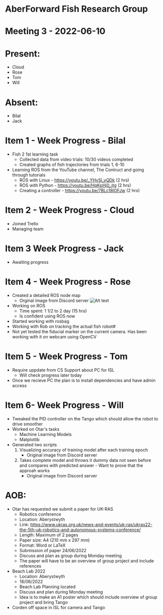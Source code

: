 # AberForward Fish Research Group 

# Meeting 3 - 2022-06-10

# Present:
* Cloud
* Rose
* Tom
* Will

# Absent:
* Bilal
* Jack

# Item 1 - Week Progress - Bilal
* Fish 2 1st learning task 
    * Collected data from video trials: 10/30 videos completed
    * Created graphs of fish trajectories from trials 1, 6-10
* Learning ROS from the YouTube channel, The Contruct and going through tutorials
    * ROS with Linux - https://youtu.be/_YHvSl_yQDk (2 hrs)
    * ROS with Python - https://youtu.be/HqKpHj0_jtg (2 hrs)
    * Creating a controller - https://youtu.be/7BLc18lOFJw (2 hrs)

# Item 2 - Week Progress - Cloud
* Joined Trello
* Managing team

# Item 3  Week Progress - Jack
* Awaiting progress

# Item 4 - Week Progress - Rose
* Created a detailed ROS node map
    * Orginal image from Discord server <img src="https://media.discordapp.net/attachments/978327984173891697/983713248803188756/ROS_node_map1.jpg?width=728&height=458" alt="Alt text" title="Detailed ROS Node Map">
* Working on ROS
    * Time spent: 1 1/2 to 2 day (15 hrs)  
    * Is confident using ROS now
* Started working with rosbag
* Working with Rob on tracking the actual fish robot#
* Not yet tested the fiducial marker on the current camera. Has been working with it on webcam using OpenCV 

# Item 5 - Week Progress - Tom
* Require uppdate from CS Support about PC for ISL
    * Will check progress later today
* Once we recieve PC the plan is to install dependencies and have admin access  

# Item 6- Week Progress - Will
* Tweaked the PID controller on the Tango which should allow the robot to drive smoother
* Worked on Otar's tasks
    * Machine Learning Models 
    * Matplotlib
* Generated two scripts
    1) Visualizing accuracy of training model after each training epoch
        * Original image from Discord server <img src="https://media.discordapp.net/attachments/978327984173891697/984391947366043668/result_graph.png?width=993&height=221" alt="" title="Visualizing Accuracy of Training Model">
    2) Takes complete model and throws it dummy data not seen before and compares with predicted answer - Want to prove that the approah works
        * Original image from Discord server <img src="https://media.discordapp.net/attachments/978327984173891697/984480231349968987/unknown.png?width=993&height=221" alt="" title="Compares with Predicted and Actual Values ">     

# AOB:
* Otar has requested we submit a paper for UK-RAS 
    * Robotics conference
    * Location: Aberystwyth
    * Link: https://www.ukras.org.uk/news-and-events/uk-ras/ukras22-the-5th-uk-robotics-and-autonomous-systems-conference/
    * Length: Maximum of 2 pages
    * Paper size: A4 (210 mm x 297 mm)
    * Format: Word or LaTeX  
    * Submission of paper 24/06/2022
    * Discuss and plan as group during Monday meeting
    * The paper will have to be an overview of group project and include references
* Beach Lab 2022
    * Location: Aberystwyth
    * 18/06/2022
    * Beach Lab Planning located 
    * Discuss and plan during Monday meeting 
    * Idea is to make an A1 poster which should include overview of group project and bring Tango
* Corden off space in ISL for camera and Tango
